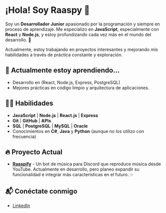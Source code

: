 # ¡Hola! Soy Raaspy 👋

Soy un **Desarrollador Junior** apasionado por la programación y siempre en proceso de aprendizaje. Me especializo en **JavaScript**, especialmente con **React** y **Node.js**, y estoy profundizando cada vez más en el mundo del desarrollo. 🚀

Actualmente, estoy trabajando en proyectos interesantes y mejorando mis habilidades a través de práctica constante y exploración.

## 🌱 Actualmente estoy aprendiendo...
- Desarrollo en (React, Node.js, Express, PostgreSQL)
- Mejores prácticas en código limpio y arquitectura de aplicaciones.

## 🧑‍💻 Habilidades
- **JavaScript** | **Node.js** | **React.js** | **Express**  
- **Git** | **GitHub** | **APIs**
- **SQL** | **PostgreSQL** | **MySQL** | **Oracle**
- Conocimientos en **C#**, **Java** y **Python** (aunque no los utilizo con frecuencia)

## 🔥 Proyecto Actual
- **[Raaspify](https://github.com/Raaspy/Raaspify)** - Un bot de música para Discord que reproduce música desde YouTube. Actualmente en desarrollo, pero planeo expandir su funcionalidad e integrar más características en el futuro. 🎶

## 📬 Conéctate conmigo
- [LinkedIn](https://www.linkedin.com/in/jorge-munoz-p/)
